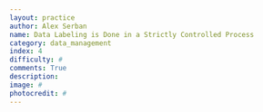 ```yaml
---
layout: practice
author: Alex Serban
name: Data Labeling is Done in a Strictly Controlled Process
category: data_management
index: 4
difficulty: #
comments: True
description:
image: #
photocredit: #
---
```


